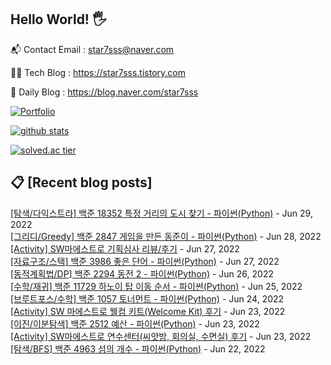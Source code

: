 ## Hello World! 🖐

📬 Contact Email : star7sss@naver.com

👨‍💻 Tech Blog : https://star7sss.tistory.com

🤪 Daily Blog : https://blog.naver.com/star7sss

[![Portfolio](https://img.shields.io/badge/Portfolio-%23000000.svg?style=for-the-badge&logo=firefox&logoColor=#FF7139)](https://fern-way-13f.notion.site/Jang-Thang-3b7b327981a2456c8ee5952eadb848b9)

[![github stats](https://github-readme-stats.vercel.app/api?username=jangThang&show_icons=true&hide_border=False)](https://star7sss.tistory.com)

[![solved.ac tier](http://mazassumnida.wtf/api/v2/generate_badge?boj=star7sss)](https://solved.ac/star7sss)

## 📋 [Recent blog posts]
[[탐색/다익스트라] 백준 18352 특정 거리의 도시 찾기 - 파이썬(Python)](https://star7sss.tistory.com/421) - Jun 29, 2022<br>
[[그리디/Greedy] 백준 2847 게임을 만든 동준이 - 파이썬(Python)](https://star7sss.tistory.com/415) - Jun 28, 2022<br>
[[Activity] SW마에스트로 기획심사 리뷰/후기](https://star7sss.tistory.com/605) - Jun 27, 2022<br>
[[자료구조/스택] 백준 3986 좋은 단어 - 파이썬(Python)](https://star7sss.tistory.com/414) - Jun 27, 2022<br>
[[동적계획법/DP] 백준 2294 동전 2 - 파이썬(Python)](https://star7sss.tistory.com/413) - Jun 26, 2022<br>
[[수학/재귀] 백준 11729 하노이 탑 이동 순서 - 파이썬(Python)](https://star7sss.tistory.com/412) - Jun 25, 2022<br>
[[브루트포스/수학] 백준 1057 토너먼트 - 파이썬(Python)](https://star7sss.tistory.com/409) - Jun 24, 2022<br>
[[Activity] SW 마에스트로 웰컴 키트(Welcome Kit) 후기](https://star7sss.tistory.com/604) - Jun 23, 2022<br>
[[이진/이분탐색] 백준 2512 예산 - 파이썬(Python)](https://star7sss.tistory.com/408) - Jun 23, 2022<br>
[[Activity] SW마에스트로 연수센터(씨앗방, 회의실, 수면실) 후기](https://star7sss.tistory.com/603) - Jun 23, 2022<br>
[[탐색/BFS] 백준 4963 섬의 개수 - 파이썬(Python)](https://star7sss.tistory.com/406) - Jun 22, 2022<br>

